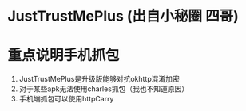 # JustTrustMePlus (出自小秘圈 四哥)

# 重点说明手机抓包
1. JustTrustMePlus是升级版能够对抗okhttp混淆加密
2. 对于某些apk无法使用charles抓包（我也不知道原因）
3. 手机端抓包可以使用httpCarry
